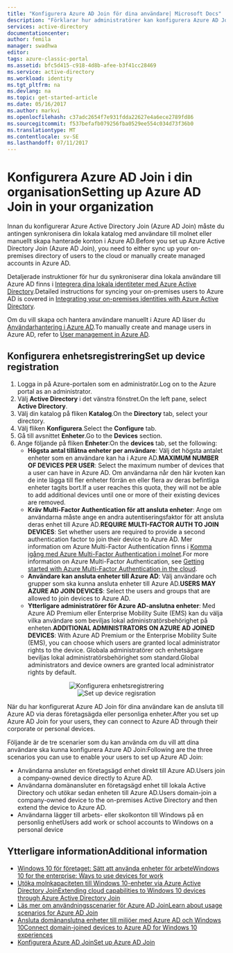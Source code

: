 ```yaml
---
title: "Konfigurera Azure AD Join för dina användare| Microsoft Docs"
description: "Förklarar hur administratörer kan konfigurera Azure AD Join för din lokala katalog och enhetsregistrering."
services: active-directory
documentationcenter: 
author: femila
manager: swadhwa
editor: 
tags: azure-classic-portal
ms.assetid: bfc5d415-c918-4d8b-afee-b3f41cc28469
ms.service: active-directory
ms.workload: identity
ms.tgt_pltfrm: na
ms.devlang: na
ms.topic: get-started-article
ms.date: 05/16/2017
ms.author: markvi
ms.openlocfilehash: c37adc2654f7e931fdda22627e4a6ece2789fd86
ms.sourcegitcommit: f537befafb079256fba0529ee554c034d73f36b0
ms.translationtype: MT
ms.contentlocale: sv-SE
ms.lasthandoff: 07/11/2017
---
```

# <a name="setting-up-azure-ad-join-in-your-organization"></a><span data-ttu-id="ab5e5-103">Konfigurera Azure AD Join i din organisation</span><span class="sxs-lookup"><span data-stu-id="ab5e5-103">Setting up Azure AD Join in your organization</span></span>
<span data-ttu-id="ab5e5-104">Innan du konfigurerar Azure Active Directory Join (Azure AD Join) måste du antingen synkronisera din lokala katalog med användare till molnet eller manuellt skapa hanterade konton i Azure AD.</span><span class="sxs-lookup"><span data-stu-id="ab5e5-104">Before you set up Azure Active Directory Join (Azure AD Join), you need to either sync up your on-premises directory of users to the cloud or manually create managed accounts in Azure AD.</span></span>

<span data-ttu-id="ab5e5-105">Detaljerade instruktioner för hur du synkroniserar dina lokala användare till Azure AD finns i [Integrera dina lokala identiteter med Azure Active Directory](active-directory-aadconnect.md).</span><span class="sxs-lookup"><span data-stu-id="ab5e5-105">Detailed instructions for syncing your on-premises users to Azure AD is covered in [Integrating your on-premises identities with Azure Active Directory](active-directory-aadconnect.md).</span></span>

<span data-ttu-id="ab5e5-106">Om du vill skapa och hantera användare manuellt i Azure AD läser du [Användarhantering i Azure AD](https://msdn.microsoft.com/library/azure/hh967609.aspx).</span><span class="sxs-lookup"><span data-stu-id="ab5e5-106">To manually create and manage users in Azure AD, refer to [User management in Azure AD](https://msdn.microsoft.com/library/azure/hh967609.aspx).</span></span>

## <a name="set-up-device-registration"></a><span data-ttu-id="ab5e5-107">Konfigurera enhetsregistrering</span><span class="sxs-lookup"><span data-stu-id="ab5e5-107">Set up device registration</span></span>
1. <span data-ttu-id="ab5e5-108">Logga in på Azure-portalen som en administratör.</span><span class="sxs-lookup"><span data-stu-id="ab5e5-108">Log on to the Azure portal as an administrator.</span></span>
2. <span data-ttu-id="ab5e5-109">Välj **Active Directory** i det vänstra fönstret.</span><span class="sxs-lookup"><span data-stu-id="ab5e5-109">On the left pane, select **Active Directory**.</span></span>
3. <span data-ttu-id="ab5e5-110">Välj din katalog på fliken **Katalog**.</span><span class="sxs-lookup"><span data-stu-id="ab5e5-110">On the **Directory** tab, select your directory.</span></span>
4. <span data-ttu-id="ab5e5-111">Välj fliken **Konfigurera**.</span><span class="sxs-lookup"><span data-stu-id="ab5e5-111">Select the **Configure** tab.</span></span>
5. <span data-ttu-id="ab5e5-112">Gå till avsnittet **Enheter**.</span><span class="sxs-lookup"><span data-stu-id="ab5e5-112">Go to the **Devices** section.</span></span>
6. <span data-ttu-id="ab5e5-113">Ange följande på fliken **Enheter**:</span><span class="sxs-lookup"><span data-stu-id="ab5e5-113">On the **devices** tab, set the following:</span></span>  
   * <span data-ttu-id="ab5e5-114">**Högsta antal tillåtna enheter per användare**: Välj det högsta antalet enheter som en användare kan ha i Azure AD.</span><span class="sxs-lookup"><span data-stu-id="ab5e5-114">**MAXIMUM NUMBER OF DEVICES PER USER**: Select the maximum number of devices that a user can have in Azure AD.</span></span>  <span data-ttu-id="ab5e5-115">Om användarna når den här kvoten kan de inte lägga till fler enheter förrän en eller flera av deras befintliga enheter tagits bort.</span><span class="sxs-lookup"><span data-stu-id="ab5e5-115">If a user reaches this quota, they will not be able to add additional devices until one or more of their existing devices are removed.</span></span>
   * <span data-ttu-id="ab5e5-116">**Kräv Multi-Factor Authentication för att ansluta enheter**: Ange om användarna måste ange en andra autentiseringsfaktor för att ansluta deras enhet till Azure AD.</span><span class="sxs-lookup"><span data-stu-id="ab5e5-116">**REQUIRE MULTI-FACTOR AUTH TO JOIN DEVICES**: Set whether users are required to provide a second authentication factor to join their device to Azure AD.</span></span> <span data-ttu-id="ab5e5-117">Mer information om Azure Multi-Factor Authentication finns i [Komma igång med Azure Multi-Factor Authentication i molnet](../multi-factor-authentication/multi-factor-authentication-get-started-cloud.md).</span><span class="sxs-lookup"><span data-stu-id="ab5e5-117">For more information on Azure Multi-Factor Authentication, see [Getting started with Azure Multi-Factor Authentication in the cloud](../multi-factor-authentication/multi-factor-authentication-get-started-cloud.md).</span></span>
   * <span data-ttu-id="ab5e5-118">**Användare kan ansluta enheter till Azure AD**: Välj användare och grupper som ska kunna ansluta enheter till Azure AD.</span><span class="sxs-lookup"><span data-stu-id="ab5e5-118">**USERS MAY AZURE AD JOIN DEVICES**: Select the users and groups that are allowed to join devices to Azure AD.</span></span>
   * <span data-ttu-id="ab5e5-119">**Ytterligare administratörer för Azure AD-anslutna enheter**: Med Azure AD Premium eller Enterprise Mobility Suite (EMS) kan du välja vilka användare som beviljas lokal administratörsbehörighet på enheten.</span><span class="sxs-lookup"><span data-stu-id="ab5e5-119">**ADDITIONAL ADMINISTRATORS ON AZURE AD JOINED DEVICES**: With Azure AD Premium or the Enterprise Mobility Suite (EMS), you can choose which users are granted local administrator rights to the device.</span></span> <span data-ttu-id="ab5e5-120">Globala administratörer och enhetsägare beviljas lokal administratörsbehörighet som standard.</span><span class="sxs-lookup"><span data-stu-id="ab5e5-120">Global administrators and device owners are granted local administrator rights by default.</span></span>

<span data-ttu-id="ab5e5-121"><center>![Konfigurera enhetsregistrering](./media/active-directory-azureadjoin/active-directory-aadjoin-configure-devices.png) </center></span><span class="sxs-lookup"><span data-stu-id="ab5e5-121"><center>![Set up device regisration](./media/active-directory-azureadjoin/active-directory-aadjoin-configure-devices.png) </center></span></span>

<span data-ttu-id="ab5e5-122">När du har konfigurerat Azure AD Join för dina användare kan de ansluta till Azure AD via deras företagsägda eller personliga enheter.</span><span class="sxs-lookup"><span data-stu-id="ab5e5-122">After you set up Azure AD Join for your users, they can connect to Azure AD through their corporate or personal devices.</span></span>

<span data-ttu-id="ab5e5-123">Följande är de tre scenarier som du kan använda om du vill att dina användare ska kunna konfigurera Azure AD Join:</span><span class="sxs-lookup"><span data-stu-id="ab5e5-123">Following are the three scenarios you can use to enable your users to set up Azure AD Join:</span></span>

* <span data-ttu-id="ab5e5-124">Användarna ansluter en företagsägd enhet direkt till Azure AD.</span><span class="sxs-lookup"><span data-stu-id="ab5e5-124">Users join a company-owned device directly to Azure AD.</span></span>
* <span data-ttu-id="ab5e5-125">Användarna domänansluter en företagsägd enhet till lokala Active Directory och utökar sedan enheten till Azure AD.</span><span class="sxs-lookup"><span data-stu-id="ab5e5-125">Users domain-join a company-owned device to the on-premises Active Directory and then extend the device to Azure AD.</span></span>
* <span data-ttu-id="ab5e5-126">Användarna lägger till arbets- eller skolkonton till Windows på en personlig enhet</span><span class="sxs-lookup"><span data-stu-id="ab5e5-126">Users add work or school accounts to Windows on a personal device</span></span>

## <a name="additional-information"></a><span data-ttu-id="ab5e5-127">Ytterligare information</span><span class="sxs-lookup"><span data-stu-id="ab5e5-127">Additional information</span></span>
* [<span data-ttu-id="ab5e5-128">Windows 10 för företaget: Sätt att använda enheter för arbete</span><span class="sxs-lookup"><span data-stu-id="ab5e5-128">Windows 10 for the enterprise: Ways to use devices for work</span></span>](active-directory-azureadjoin-windows10-devices-overview.md)
* [<span data-ttu-id="ab5e5-129">Utöka molnkapaciteten till Windows 10-enheter via Azure Active Directory Join</span><span class="sxs-lookup"><span data-stu-id="ab5e5-129">Extending cloud capabilities to Windows 10 devices through Azure Active Directory Join</span></span>](active-directory-azureadjoin-user-upgrade.md)
* [<span data-ttu-id="ab5e5-130">Läs mer om användningsscenarier för Azure AD Join</span><span class="sxs-lookup"><span data-stu-id="ab5e5-130">Learn about usage scenarios for Azure AD Join</span></span>](active-directory-azureadjoin-deployment-aadjoindirect.md)
* [<span data-ttu-id="ab5e5-131">Ansluta domänanslutna enheter till miljöer med Azure AD och Windows 10</span><span class="sxs-lookup"><span data-stu-id="ab5e5-131">Connect domain-joined devices to Azure AD for Windows 10 experiences</span></span>](active-directory-azureadjoin-devices-group-policy.md)
* [<span data-ttu-id="ab5e5-132">Konfigurera Azure AD Join</span><span class="sxs-lookup"><span data-stu-id="ab5e5-132">Set up Azure AD Join</span></span>](active-directory-azureadjoin-setup.md)

